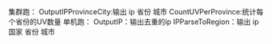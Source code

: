 集群跑：
  OutputIPProvinceCity:输出 ip 省份 城市
  CountUVPerProvince:统计每个省份的UV数量
单机跑：
  OutputIP：输出去重的ip
  IPParseToRegion：输出 ip 国家 省份 城市
